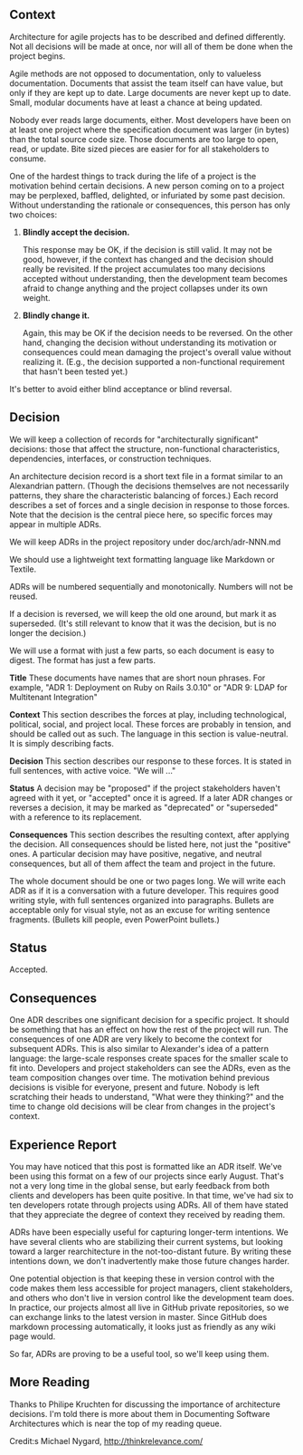 ## Context
Architecture for agile projects has to be described and defined differently. Not all decisions will be made at once, nor will all of them be done when the project begins.

Agile methods are not opposed to documentation, only to valueless documentation. Documents that assist the team itself can have value, but only if they are kept up to date. Large documents are never kept up to date. Small, modular documents have at least a chance at being updated.

Nobody ever reads large documents, either. Most developers have been on at least one project where the specification document was larger (in bytes) than the total source code size. Those documents are too large to open, read, or update. Bite sized pieces are easier for for all stakeholders to consume.

One of the hardest things to track during the life of a project is the motivation behind certain decisions. A new person coming on to a project may be perplexed, baffled, delighted, or infuriated by some past decision. Without understanding the rationale or consequences, this person has only two choices:

1. **Blindly accept the decision.**

    This response may be OK, if the decision is still valid. It may not be good, however, if the context has changed and the decision should really be revisited. If the project accumulates too many decisions accepted without understanding, then the development team becomes afraid to change anything and the project collapses under its own weight.
2. **Blindly change it.**

    Again, this may be OK if the decision needs to be reversed. On the other hand, changing the decision without understanding its motivation or consequences could mean damaging the project's overall value without realizing it. (E.g., the decision supported a non-functional requirement that hasn't been tested yet.)

It's better to avoid either blind acceptance or blind reversal.

## Decision
We will keep a collection of records for "architecturally significant" decisions: those that affect the structure, non-functional characteristics, dependencies, interfaces, or construction techniques.

An architecture decision record is a short text file in a format similar to an Alexandrian pattern. (Though the decisions themselves are not necessarily patterns, they share the characteristic balancing of forces.) Each record describes a set of forces and a single decision in response to those forces. Note that the decision is the central piece here, so specific forces may appear in multiple ADRs.

We will keep ADRs in the project repository under doc/arch/adr-NNN.md

We should use a lightweight text formatting language like Markdown or Textile.

ADRs will be numbered sequentially and monotonically. Numbers will not be reused.

If a decision is reversed, we will keep the old one around, but mark it as superseded. (It's still relevant to know that it was the decision, but is no longer the decision.)

We will use a format with just a few parts, so each document is easy to digest. The format has just a few parts.

**Title** These documents have names that are short noun phrases. For example, "ADR 1: Deployment on Ruby on Rails 3.0.10" or "ADR 9: LDAP for Multitenant Integration"

**Context** This section describes the forces at play, including technological, political, social, and project local. These forces are probably in tension, and should be called out as such. The language in this section is value-neutral. It is simply describing facts.

**Decision** This section describes our response to these forces. It is stated in full sentences, with active voice. "We will ..."

**Status** A decision may be "proposed" if the project stakeholders haven't agreed with it yet, or "accepted" once it is agreed. If a later ADR changes or reverses a decision, it may be marked as "deprecated" or "superseded" with a reference to its replacement.

**Consequences** This section describes the resulting context, after applying the decision. All consequences should be listed here, not just the "positive" ones. A particular decision may have positive, negative, and neutral consequences, but all of them affect the team and project in the future.

The whole document should be one or two pages long. We will write each ADR as if it is a conversation with a future developer. This requires good writing style, with full sentences organized into paragraphs. Bullets are acceptable only for visual style, not as an excuse for writing sentence fragments. (Bullets kill people, even PowerPoint bullets.)

## Status
Accepted.

## Consequences
One ADR describes one significant decision for a specific project. It should be something that has an effect on how the rest of the project will run.
The consequences of one ADR are very likely to become the context for subsequent ADRs. This is also similar to Alexander's idea of a pattern language: the large-scale responses create spaces for the smaller scale to fit into.
Developers and project stakeholders can see the ADRs, even as the team composition changes over time.
The motivation behind previous decisions is visible for everyone, present and future. Nobody is left scratching their heads to understand, "What were they thinking?" and the time to change old decisions will be clear from changes in the project's context.

## Experience Report
You may have noticed that this post is formatted like an ADR itself. We've been using this format on a few of our projects since early August. That's not a very long time in the global sense, but early feedback from both clients and developers has been quite positive. In that time, we've had six to ten developers rotate through projects using ADRs. All of them have stated that they appreciate the degree of context they received by reading them.

ADRs have been especially useful for capturing longer-term intentions. We have several clients who are stabilizing their current systems, but looking toward a larger rearchitecture in the not-too-distant future. By writing these intentions down, we don't inadvertently make those future changes harder.

One potential objection is that keeping these in version control with the code makes them less accessible for project managers, client stakeholders, and others who don't live in version control like the development team does. In practice, our projects almost all live in GitHub private repositories, so we can exchange links to the latest version in master. Since GitHub does markdown processing automatically, it looks just as friendly as any wiki page would.

So far, ADRs are proving to be a useful tool, so we'll keep using them.

## More Reading
Thanks to Philipe Kruchten for discussing the importance of architecture decisions. I'm told there is more about them in Documenting Software Architectures which is near the top of my reading queue.

Credit:s Michael Nygard, http://thinkrelevance.com/
